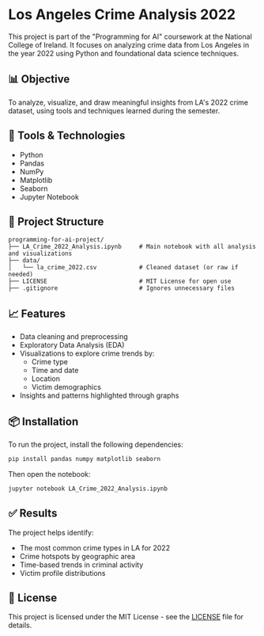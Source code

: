 # Los Angeles Crime Analysis 2022

This project is part of the "Programming for AI" coursework at the National College of Ireland. It focuses on analyzing crime data from Los Angeles in the year 2022 using Python and foundational data science techniques.

## 📊 Objective

To analyze, visualize, and draw meaningful insights from LA's 2022 crime dataset, using tools and techniques learned during the semester.

## 🧰 Tools & Technologies

- Python
- Pandas
- NumPy
- Matplotlib
- Seaborn
- Jupyter Notebook

## 📁 Project Structure

```
programming-for-ai-project/
├── LA_Crime_2022_Analysis.ipynb     # Main notebook with all analysis and visualizations
├── data/
│   └── la_crime_2022.csv            # Cleaned dataset (or raw if needed)
├── LICENSE                          # MIT License for open use
├── .gitignore                       # Ignores unnecessary files
```

## 📈 Features

- Data cleaning and preprocessing
- Exploratory Data Analysis (EDA)
- Visualizations to explore crime trends by:
  - Crime type
  - Time and date
  - Location
  - Victim demographics
- Insights and patterns highlighted through graphs

## 📦 Installation

To run the project, install the following dependencies:

```bash
pip install pandas numpy matplotlib seaborn
```

Then open the notebook:

```bash
jupyter notebook LA_Crime_2022_Analysis.ipynb
```

## ✅ Results

The project helps identify:
- The most common crime types in LA for 2022
- Crime hotspots by geographic area
- Time-based trends in criminal activity
- Victim profile distributions

## 🔖 License

This project is licensed under the MIT License - see the [LICENSE](LICENSE) file for details.
